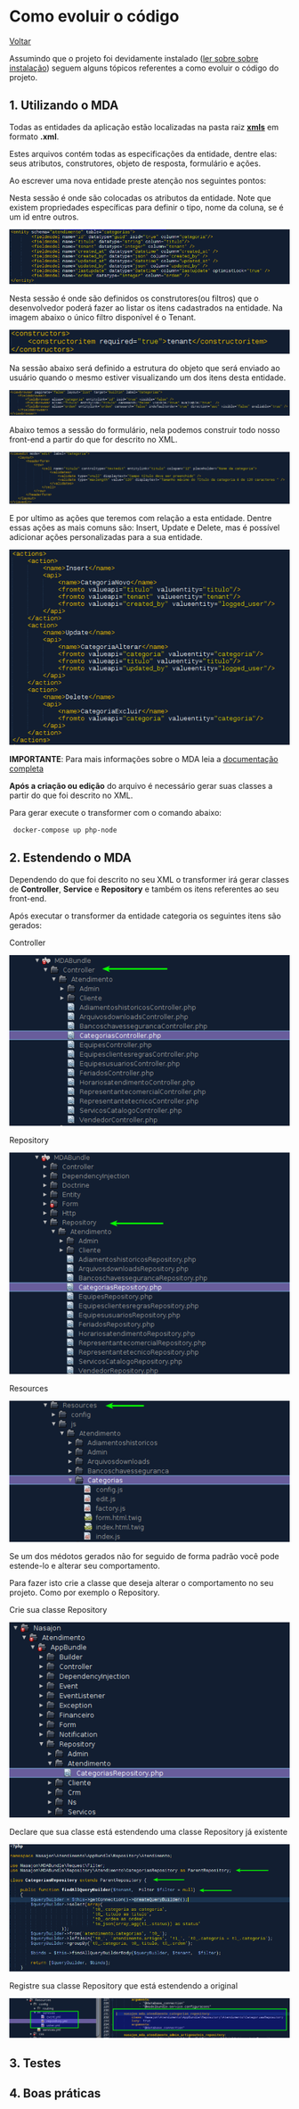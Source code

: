# Como evoluir o código
[Voltar](../README.md)

Assumindo que o projeto foi devidamente instalado ([ler sobre sobre instalação](instalacao.md)) seguem alguns tópicos referentes a como evoluir o código do projeto.
## 1. Utilizando o MDA

Todas as entidades da aplicação estão localizadas na pasta raiz **[xmls](../xmls/)** em formato **.xml**.

Estes arquivos contém todas as especificações da entidade, dentre elas: seus atributos, construtores, objeto de resposta, formulário e ações.

Ao escrever uma nova entidade preste atenção nos seguintes pontos:

Nesta sessão é onde são colocadas os atributos da entidade.
Note que existem propriedades específicas para definir o tipo, nome da coluna, se é um id entre outros.

![](./img/atributos.png)

Nesta sessão é onde são definidos os construtores(ou filtros) que o desenvolvedor poderá fazer ao listar os itens cadastrados na entidade.
Na imagem abaixo o único filtro disponível é o Tenant.

![](./img/construtores.png)

Na sessão abaixo será definido a estrutura do objeto que será enviado ao usuário quando o mesmo estiver visualizando um dos itens desta entidade.

![](./img/objeto.png)

Abaixo temos a sessão do formulário, nela podemos construir todo nosso front-end a partir do que for descrito no XML.

![](./img/formulario.png)

E por ultimo as ações que teremos com relação a esta entidade. Dentre essas ações as mais comuns são: Insert, Update e Delete, mas é possível adicionar ações personalizadas para a sua entidade.

![](./img/acoes.png)

**IMPORTANTE**: Para mais informações sobre o MDA leia a [documentação completa](https://docs.google.com/document/d/1y8Xo4zDjRnTa8I-clCwBE3mP4Iv4ksol8gkAJMPYJ5A/edit?usp=sharing)

**Após a criação ou edição** do arquivo é necessário gerar suas classes a partir do que foi descrito no XML.

Para gerar execute o transformer com o comando abaixo:
``` bash
 docker-compose up php-node
```

## 2. Estendendo o MDA

Dependendo do que foi descrito no seu XML o transformer irá gerar classes de **Controller**, **Service** e **Repository** e também os itens referentes ao seu front-end.

Após executar o transformer da entidade categoria os seguintes itens são gerados:

Controller

![](./img/mdacontroller.png)

Repository

![](./img/mdarepository.png)

Resources

![](./img/mdaresources.png)

Se um dos médotos gerados não for seguido de forma padrão você pode estende-lo e alterar seu comportamento.

Para fazer isto crie a classe que deseja alterar o comportamento no seu projeto. 
Como por exemplo o Repository.

Crie sua classe Repository

![](./img/repositorypath.png)

Declare que sua classe está estendendo uma classe Repository já existente

![](./img/repository.png)

Registre sua classe Repository que está estendendo a original

![](./img/repositoryyml.png)

## 3. Testes
## 4. Boas práticas